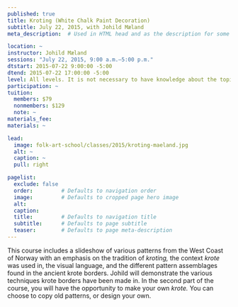 ```yaml
---
published: true
title: Kroting (White Chalk Paint Decoration) 
subtitle: July 22, 2015, with Johild Mæland
meta_description:  # Used in HTML head and as the description for some search engines

location: ~
instructor: Johild Mæland
sessions: "July 22, 2015, 9:00 a.m.–5:00 p.m."
dtstart: 2015-07-22 9:00:00 -5:00
dtend: 2015-07-22 17:00:00 -5:00
level: All levels. It is not necessary to have knowledge about the topic in order to participate. 
participation: ~
tuition:
  members: $79
  nonmembers: $129
  note: ~
materials_fee: 
materials: ~

lead:
  image: folk-art-school/classes/2015/kroting-maeland.jpg
  alt: ~
  caption: ~
  pull: right

pagelist:
  exclude: false
  order:         # Defaults to navigation order  
  image:         # Defaults to cropped page hero image
  alt:
  caption:
  title:         # Defaults to navigation title
  subtitle:      # Defaults to page subtitle
  teaser:        # Defaults to page meta-description 
---
```

This course includes a slideshow of various patterns from the West Coast of Norway with an emphasis on the tradition of _kroting,_ the context _krote_ was used in, the visual language, and the different pattern assemblages found in the ancient krote borders. Johild will demonstrate the various techniques krote borders have been made in. In the second part of the course, you will have the opportunity to make your own _krote._ You can choose to copy old patterns, or design your own. 